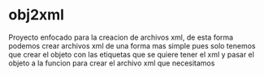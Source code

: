 # obj2xml

Proyecto enfocado para la creacion de archivos xml, de esta forma podemos 
crear archivos xml de una forma mas simple pues solo tenemos que crear 
el objeto con las etiquetas que se quiere tener el xml y pasar el objeto a la funcion 
para crear el archivo xml que necesitamos